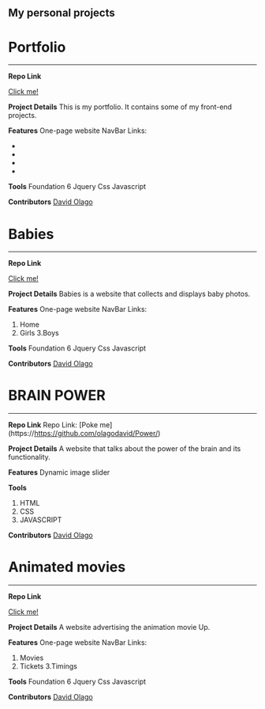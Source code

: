 ## My personal projects 

# Portfolio
_________________

**Repo Link**

 [Click me!](https://https://github.com/olagodavid/Folio)

**Project Details**
 This is my portfolio. It contains some of my front-end projects.

**Features**
One-page website
NavBar Links: 
 <ul><li></li>
 	<li></li>
 	<li></li>
 	<li></li>
 </ul>
 

**Tools**
Foundation 6
Jquery
Css
Javascript

**Contributors**
 [David Olago](https://github.com/Olagodavid)

 
# Babies
_________________

**Repo Link**

 [Click me!](https://https://github.com/olagodavid/Babies)

**Project Details**
 Babies is a website that collects and displays baby photos. 


**Features**
One-page website
NavBar Links: 
 1. Home 
 2. Girls
 3.Boys
 

**Tools**
Foundation 6
Jquery
Css
Javascript

**Contributors**
 [David Olago](https://github.com/Olagodavid)
 
 
# BRAIN POWER
_________________

**Repo Link**
Repo Link: [Poke me] (https://https://github.com/olagodavid/Power/)

**Project Details**
A website that talks about the power of the brain and its functionality.
 

**Features**
Dynamic image slider


**Tools**
1. HTML
2. CSS
3. JAVASCRIPT

**Contributors**
[David Olago](https://github.com/Olagodavid)

# Animated movies
_________________

**Repo Link**

 [Click me!](https://github.com/olagodavid/Animated-movie)

**Project Details**
 A website advertising the animation movie Up.

**Features**
One-page website
NavBar Links: 
 1. Movies
 2. Tickets
 3.Timings
 

**Tools**
Foundation 6
Jquery
Css
Javascript

**Contributors**
 [David Olago](https://github.com/Olagodavid)

 
